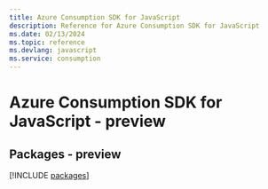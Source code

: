 ```yaml
---
title: Azure Consumption SDK for JavaScript
description: Reference for Azure Consumption SDK for JavaScript
ms.date: 02/13/2024
ms.topic: reference
ms.devlang: javascript
ms.service: consumption
---
```

# Azure Consumption SDK for JavaScript - preview
## Packages - preview
[!INCLUDE [packages](consumption-index.md)]